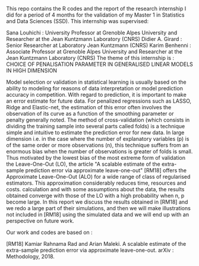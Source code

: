 This repo contains the R codes and the report of the research internship I did for a period of 4 months for the validation of my Master 1 in Statistics and Data Sciences (SSD). This internship was supervised:

Sana Louhichi : University Professor at Grenoble Alpes University and Researcher at the Jean Kuntzmann Laboratory (CNRS)
Didier A. Girard : Senior Researcher at Laboratory Jean Kuntzmann (CNRS)
Karim Benhenni : Associate Professor at Grenoble Alpes University and Researcher at the Jean Kuntzmann Laboratory (CNRS)
The theme of this internship is : CHOICE OF PENALISATION PARAMETER IN GENERALISED LINEAR MODELS IN HIGH DIMENSION

Model selection or validation in statistical learning is usually based on the ability to modeling for reasons of data interpretation or model prediction accuracy in competition. With regard to prediction, it is important to make an error estimate for future data. For penalized regressions such as LASSO, Ridge and Elastic-net, the estimation of this error often involves the observation of its curve as a function of the smoothing parameter or penalty generally noted. The method of cross-validation (which consists in dividing the training sample into several parts called folds) is a technique simple and intuitive to estimate the prediction error for new data. In large dimension i.e. in the case where the number of explanatory variables (p) is of the same order or more observations (n), this technique suffers from an enormous bias when the number of observations is greater of folds is small. Thus motivated by the lowest bias of the most extreme form of validation the Leave-One-Out (LO), the article "A scalable estimate of the extra-sample prediction error via approximate leave-one-out" [RM18] offers the Approximate Leave-One-Out (ALO) for a wide range of class of regularised estimators. This approximation considerably reduces time, resources and costs. calculation and with some assumptions about the data, the results obtained converge with those of the LO with a high probability when n, p become large. In this report we discuss the results obtained in [RM18] and we redo a large part of their simulations, and then we will make illustrations not included in [RM18] using the simulated data and we will end up with an perspective on future work.

Our work and codes are based on :

[RM18] Kamiar Rahnama Rad and Arian Maleki. A scalable estimate of the extra-sample prediction error via approximate leave-one-out. arXiv : Methodology, 2018.
